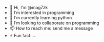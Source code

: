 - 👋 Hi, I’m @mag7zk
- 👀 I’m interested in programming
- 🌱 I’m currently learning python
- 💞️ I’m looking to collaborate on programming
- 📫 How to reach me: send me a message
- ⚡ Fun fact: ...

<!---
mag7zk/mag7zk is a ✨ special ✨ repository because its `README.md` (this file) appears on your GitHub profile.
You can click the Preview link to take a look at your changes.
--->
